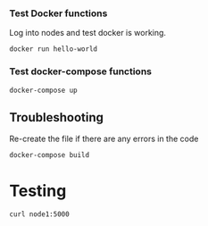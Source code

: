 ### Test Docker functions
Log into nodes and test docker is working.

```
docker run hello-world
```

### Test docker-compose functions
```
docker-compose up
```


## Troubleshooting
Re-create the file if there are any errors in the code
```
docker-compose build
```

# Testing
```
curl node1:5000
```
